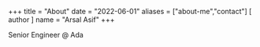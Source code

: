 +++
title = "About"
date = "2022-06-01"
aliases = ["about-me","contact"]
[ author ]
  name = "Arsal Asif"
+++

Senior Engineer @ Ada

<!-- Reach out on [LinkedIn](https://www.linkedin.com/in/arsalasif/). -->

